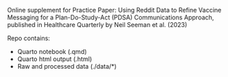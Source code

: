 Online supplement for Practice Paper: Using Reddit Data to Refine Vaccine Messaging for a Plan-Do-Study-Act (PDSA) Communications Approach, published in Healthcare Quarterly by Neil Seeman et al. (2023)

Repo contains: 
- Quarto notebook (.qmd)
- Quarto html output (.html)
- Raw and processed data (./data/*)
